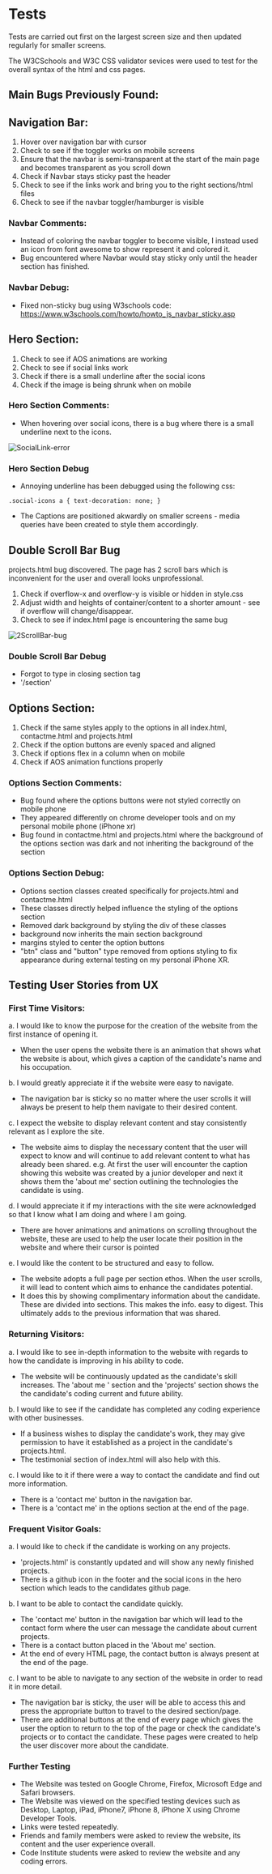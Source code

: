 # Tests 

Tests are carried out first on the largest screen size and then updated regularly for smaller screens.

The W3CSchools and W3C CSS validator sevices were used to test for the overall syntax of the html and css pages.

## Main Bugs Previously Found: 

## Navigation Bar: 
  1. Hover over navigation bar with cursor
  2. Check to see if the toggler works on mobile screens
  3. Ensure that the navbar is semi-transparent at the start of the main page and becomes transparent as you scroll down 
  4. Check if Navbar stays sticky past the header 
  5. Check to see if the links work and bring you to the right sections/html files
  6. Check to see if the navbar toggler/hamburger is visible
   
### Navbar Comments:

- Instead of coloring the navbar toggler to become visible, I instead used an icon from font awesome to show represent it and colored it.
- Bug encountered where Navbar would stay sticky only until the header section has finished.

### Navbar Debug: 

- Fixed non-sticky bug using W3schools code: https://www.w3schools.com/howto/howto_js_navbar_sticky.asp 

## Hero Section: 

1. Check to see if AOS animations are working
2. Check to see if social links work 
3. Check if there is a small underline after the social icons
4. Check if the image is being shrunk when on mobile
   
### Hero Section Comments: 

- When hovering over social icons, there is a bug where there is a small underline next to the icons. 

![SocialLink-error](assets/tests/social-link-error.png)
### Hero Section Debug
- Annoying underline has been debugged using the following css: 
  
 `.social-icons a {
    text-decoration: none;
} `

- The Captions are positioned akwardly on smaller screens - media queries have been created to style them accordingly.

## Double Scroll Bar Bug 

projects.html bug discovered. The page has 2 scroll bars which is inconvenient for the user and overall looks unprofessional. 

1. Check if overflow-x and overflow-y is visible or hidden in style.css 
2. Adjust width and heights of container/content to a shorter amount - see if overflow will change/disappear.
3. Check to see if index.html page is encountering the same bug

![2ScrollBar-bug](assets/tests/2scrollbars.png) 

### Double Scroll Bar Debug

- Forgot to type in closing section tag 
- '/section'

## Options Section:

1. Check if the same styles apply to the options in all index.html, contactme.html and projects.html
2. Check if the option buttons are evenly spaced and aligned
3. Check if options flex in a column when on mobile
4. Check if AOS animation functions properly 

### Options Section Comments: 

- Bug found where the options buttons were not styled correctly on mobile phone
- They appeared differently on chrome developer tools and on my personal mobile phone (iPhone xr)
- Bug found in contactme.html and projects.html where the background of the options section was dark and not inheriting the background of the section

### Options Section Debug: 

- Options section classes created specifically for projects.html and contactme.html
- These classes directly helped influence the styling of the options section
- Removed dark background by styling the div of these classes 
- background now inherits the main section background
- margins styled to center the option buttons 
- "btn" class and "button" type removed from options styling to fix appearance during external testing on my personal iPhone XR.

## Testing User Stories from UX 

### First Time Visitors: 

a. I would like to know the purpose for the creation of the website from the first instance of opening it. 
  - When the user opens the website there is an animation that shows what the website is about, which gives a caption of the candidate's name and his occupation.
  
b. I would greatly appreciate it if the website were easy to navigate.
  - The navigation bar is sticky so no matter where the user scrolls it will always be present to help them navigate to their desired content.

c. I expect the website to display relevant content and stay consistently relevant as I explore the site.
  - The website aims to display the necessary content that the user will expect to know and will continue to add relevant content to what has already been shared. e.g. At first the user will encounter the caption showing this website was created by a junior developer and next it shows them the 'about me' section outlining the technologies the candidate is using.
  
d. I would appreciate it if my interactions with the site were acknowledged so that I know what I am doing and where I am going.
  - There are hover animations and animations on scrolling throughout the website, these are used to help the user locate their position in the website and where their cursor is pointed 

e. I would like the content to be structured and easy to follow.
  - The website adopts a full page per section ethos. When the user scrolls, it will lead to content which aims to enhance the candidates potential. 
  - It does this by showing complimentary information about the candidate. These are divided into sections. This makes the info. easy to digest. This ultimately adds to the previous information that was shared.

### Returning Visitors: 

a. I would like to see in-depth information to the website with regards to how the candidate is improving in his ability to code. 
  - The website will be continuously updated as the candidate's skill increases. The 'about me ' section and the 'projects' section shows the the candidate's coding current and future ability.

b. I would like to see if the candidate has completed any coding experience with other businesses.
  - If a business wishes to display the candidate's work, they may give permission to have it established as a project in the candidate's projects.html. 
  - The testimonial section of index.html will also help with this.

c. I would like to it if there were a way to contact the candidate and find out more information.
  - There is a 'contact me' button in the navigation bar.
  - There is a 'contact me' in the options section at the end of the page.

### Frequent Visitor Goals:

a. I would like to check if the candidate is working on any projects.
  - 'projects.html' is constantly updated and will show any newly finished projects.
  - There is a github icon in the footer and the social icons in the hero section which leads to the candidates github page.

b. I want to be able to contact the candidate quickly.
  - The 'contact me' button in the navigation bar which will lead to the contact form where the user can message the candidate about current projects.
  - There is a contact button placed in the 'About me' section.
  - At the end of every HTML page, the contact button is always present at the end of the page.

c. I want to be able to navigate to any section of the website in order to read it in more detail.
  - The navigation bar is sticky, the user will be able to access this and press the appropriate button to travel to the desired section/page.
  - There are additional buttons at the end of every page which gives the user the option to return to the top of the page or check the candidate's projects or to contact the candidate. These pages were created to help the user discover more about the candidate.

### Further Testing

-   The Website was tested on Google Chrome, Firefox, Microsoft Edge and Safari browsers.
-   The Website was viewed on the specified testing devices such as Desktop, Laptop, iPad, iPhone7, iPhone 8, iPhone X using Chrome Developer Tools.
-   Links were tested repeatedly.
-   Friends and family members were asked to review the website, its content and the user experience overall.
-   Code Institute students were asked to review the website and any coding errors.




